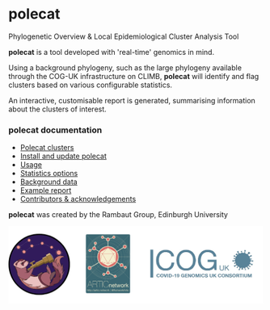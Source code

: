 # polecat
Phylogenetic Overview & Local Epidemiological Cluster Analysis Tool


<strong>polecat</strong> is a tool developed with 'real-time' genomics in mind. 

Using a background phylogeny, such as the large phylogeny available through the COG-UK infrastructure on CLIMB, <strong>polecat</strong> will identify and flag clusters based on various configurable statistics. 


An interactive, customisable report is generated, summarising information about the clusters of interest.


### polecat documentation
  * [Polecat clusters](https://rambaut.github.io/polecat/clusters.html)
  * [Install and update polecat](./installation.md)
  * [Usage](./usage.md)
  * [Statistics options](./statistics.md)
  * [Background data](./background_data.md)
  * [Example report](./example_report.md)
  * [Contributors & acknowledgements](./acknowledgements.md)



<strong>polecat</strong> was created by the Rambaut Group, Edinburgh University

<img src="./doc_figures/website_header.png">